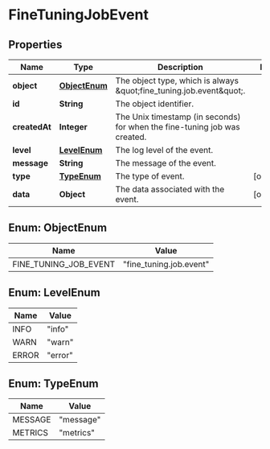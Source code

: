 # FineTuningJobEvent

## Properties
Name | Type | Description | Notes
------------ | ------------- | ------------- | -------------
**object** | [**ObjectEnum**](#ObjectEnum) | The object type, which is always \&quot;fine_tuning.job.event\&quot;. | 
**id** | **String** | The object identifier. | 
**createdAt** | **Integer** | The Unix timestamp (in seconds) for when the fine-tuning job was created. | 
**level** | [**LevelEnum**](#LevelEnum) | The log level of the event. | 
**message** | **String** | The message of the event. | 
**type** | [**TypeEnum**](#TypeEnum) | The type of event. |  [optional]
**data** | **Object** | The data associated with the event. |  [optional]

<a name="ObjectEnum"></a>
## Enum: ObjectEnum
Name | Value
---- | -----
FINE_TUNING_JOB_EVENT | &quot;fine_tuning.job.event&quot;

<a name="LevelEnum"></a>
## Enum: LevelEnum
Name | Value
---- | -----
INFO | &quot;info&quot;
WARN | &quot;warn&quot;
ERROR | &quot;error&quot;

<a name="TypeEnum"></a>
## Enum: TypeEnum
Name | Value
---- | -----
MESSAGE | &quot;message&quot;
METRICS | &quot;metrics&quot;
